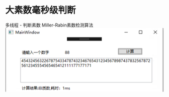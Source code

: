 # 大素数毫秒级判断
多线程 - 判断素数
Miller-Rabin素数检测算法
![Image text](https://github.com/wqGithub/IsPrime/blob/master/WpfApp1/img/WX20200412-174339%402x.png)

